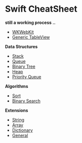 **Swift CheatSheet**
===================
**still a working process ..**
 - [WKWebKit](https://github.com/ErezMizrahi/SwiftCheatSheet/tree/master/SwiftCheatSheet/WKWebKit)
 - [Generic TableView](https://github.com/ErezMizrahi/SwiftCheatSheet/tree/master/SwiftCheatSheet/Generic%20TableView)
 
 **Data Structures**
 
 - [Stack](https://github.com/ErezMizrahi/SwiftCheatSheet/tree/master/SwiftCheatSheet/Data%20Structures/Stack)
 - [Queue](https://github.com/ErezMizrahi/SwiftCheatSheet/tree/master/SwiftCheatSheet/Data%20Structures/Queue)
 - [Binary Tree](https://github.com/ErezMizrahi/SwiftCheatSheet/blob/master/SwiftCheatSheet/Data%20Structures/Trees/Binary%20Trees.swift)
 - [Heap](https://github.com/ErezMizrahi/SwiftCheatSheet/blob/master/SwiftCheatSheet/Data%20Structures/Trees/Heap.swift)
 - [Priority Queue](https://github.com/ErezMizrahi/SwiftCheatSheet/blob/master/SwiftCheatSheet/Data%20Structures/Trees/Priority%20Queue.swift)
 
 **Algorithms**
 
 - [Sort](https://github.com/ErezMizrahi/SwiftCheatSheet/tree/master/SwiftCheatSheet/Algorithms)
 - [Binary Search](https://github.com/ErezMizrahi/SwiftCheatSheet/blob/master/SwiftCheatSheet/Algorithms/Search/Binary%20Search.swift)
 
**Extensions**
- [String](https://github.com/ErezMizrahi/SwiftCheatSheet/tree/master/SwiftCheatSheet/Extentions/String)
- [Array](https://github.com/ErezMizrahi/SwiftCheatSheet/tree/master/SwiftCheatSheet/Extentions/Arrays)
- [Dictionary](https://github.com/ErezMizrahi/SwiftCheatSheet/tree/master/SwiftCheatSheet/Extentions/Dictionary)
- [General](https://github.com/ErezMizrahi/SwiftCheatSheet/tree/master/SwiftCheatSheet/Extentions)
